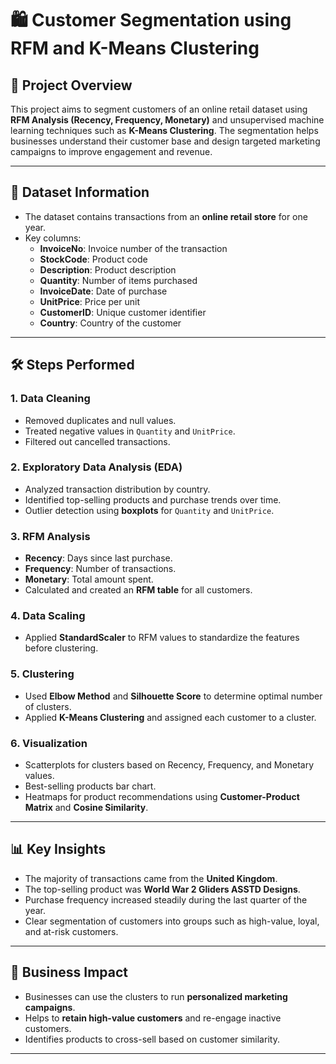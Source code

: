# 🛍️ Customer Segmentation using RFM and K-Means Clustering

## 📌 Project Overview
This project aims to segment customers of an online retail dataset using **RFM Analysis (Recency, Frequency, Monetary)** and unsupervised machine learning techniques such as **K-Means Clustering**. The segmentation helps businesses understand their customer base and design targeted marketing campaigns to improve engagement and revenue.

---

## 📂 Dataset Information
- The dataset contains transactions from an **online retail store** for one year.
- Key columns:
  - **InvoiceNo**: Invoice number of the transaction
  - **StockCode**: Product code
  - **Description**: Product description
  - **Quantity**: Number of items purchased
  - **InvoiceDate**: Date of purchase
  - **UnitPrice**: Price per unit
  - **CustomerID**: Unique customer identifier
  - **Country**: Country of the customer

---

## 🛠️ Steps Performed

### 1. **Data Cleaning**
- Removed duplicates and null values.
- Treated negative values in `Quantity` and `UnitPrice`.
- Filtered out cancelled transactions.

### 2. **Exploratory Data Analysis (EDA)**
- Analyzed transaction distribution by country.
- Identified top-selling products and purchase trends over time.
- Outlier detection using **boxplots** for `Quantity` and `UnitPrice`.

### 3. **RFM Analysis**
- **Recency**: Days since last purchase.
- **Frequency**: Number of transactions.
- **Monetary**: Total amount spent.
- Calculated and created an **RFM table** for all customers.

### 4. **Data Scaling**
- Applied **StandardScaler** to RFM values to standardize the features before clustering.

### 5. **Clustering**
- Used **Elbow Method** and **Silhouette Score** to determine optimal number of clusters.
- Applied **K-Means Clustering** and assigned each customer to a cluster.

### 6. **Visualization**
- Scatterplots for clusters based on Recency, Frequency, and Monetary values.
- Best-selling products bar chart.
- Heatmaps for product recommendations using **Customer-Product Matrix** and **Cosine Similarity**.

---

## 📊 Key Insights
- The majority of transactions came from the **United Kingdom**.
- The top-selling product was **World War 2 Gliders ASSTD Designs**.
- Purchase frequency increased steadily during the last quarter of the year.
- Clear segmentation of customers into groups such as high-value, loyal, and at-risk customers.

---

## 🚀 Business Impact
- Businesses can use the clusters to run **personalized marketing campaigns**.
- Helps to **retain high-value customers** and re-engage inactive customers.
- Identifies products to cross-sell based on customer similarity.

---

